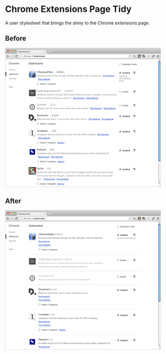 # Chrome Extensions Page Tidy

A user stylesheet that brings the shiny to the Chrome extensions page.

## Before

![Chrome Extensions Page — Before](images/before-sm.png)

## After

![Chrome Extensions Page — After](images/after-sm.png)
